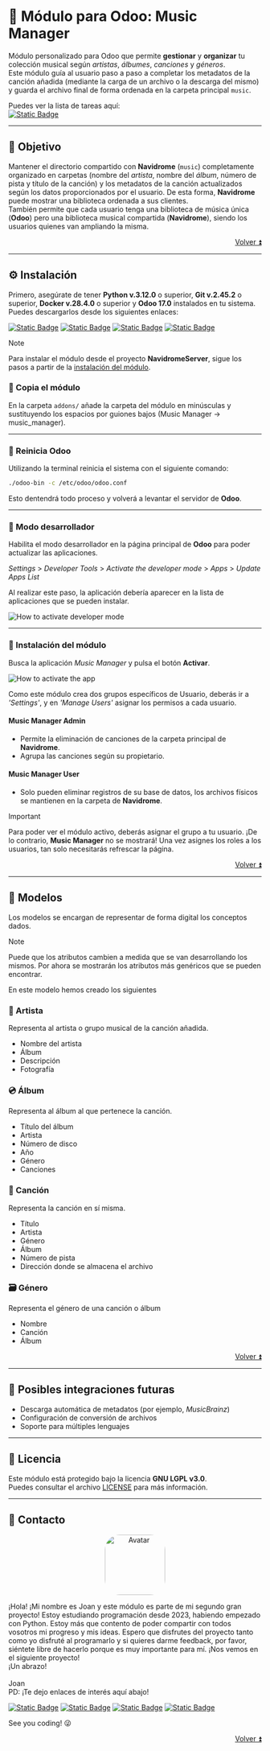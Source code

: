 <a id="readme-top"></a>

# 🎸 Módulo para Odoo: Music Manager

Módulo personalizado para Odoo que permite **gestionar** y **organizar** tu colección musical según *artistas*, 
*álbumes*, *canciones* y *géneros*. <br/>
Este módulo guía al usuario paso a paso a completar los metadatos de la canción añadida (mediante la carga de un 
archivo o la descarga del mismo) y guarda el archivo final de forma ordenada en la carpeta principal `music`.

Puedes ver la lista de tareas aquí: <br/>
[![Static Badge](https://img.shields.io/badge/Tareas_Pendientes-2684FC?logo=googletasks&labelColor=black)](docs/TODO.md)

---

## 🎯 Objetivo

Mantener el directorio compartido con **Navidrome** (`music`) completamente organizado en carpetas (nombre del 
*artista*, nombre del *álbum*, número de pista y título de la canción) y los metadatos de la canción actualizados 
según los datos proporcionados por el usuario. De esta forma, **Navidrome** puede mostrar una biblioteca ordenada a 
sus clientes. <br/>
También permite que cada usuario tenga una biblioteca de música única (**Odoo**) pero una biblioteca musical 
compartida (**Navidrome**), siendo los usuarios quienes van ampliando la misma.

<p align="right"><a href="#readme-top">Volver ⏫</a></p>

---

## ⚙️ Instalación

Primero, asegúrate de tener **Python v.3.12.0** o superior, **Git v.2.45.2** o superior, **Docker v.28.4.0** o 
superior y **Odoo 17.0** instalados en tu sistema. <br/>
Puedes descargarlos desde los siguientes enlaces:

[![Static Badge](https://img.shields.io/badge/Descargar_Python-3776AB?logo=python&labelColor=black)](https://www.python.org/downloads/)
[![Static Badge](https://img.shields.io/badge/Descargar_Git-F05032?logo=git&labelColor=black)](https://git-scm.com/downloads)
[![Static Badge](https://img.shields.io/badge/Descargar_Docker-2496ED?logo=docker&labelColor=black)](https://www.docker.com/)
[![Static Badge](https://img.shields.io/badge/Descargar_Odoo-714B67?logo=odoo&labelColor=black)](https://www.odoo.com/documentation/17.0/developer/tutorials/setup_guide.html)

> [!NOTE]
> Para instalar el módulo desde el proyecto **NavidromeServer**, sigue los pasos a partir de la 
> [instalación del módulo](#-instalación-del-módulo).

### 🔹 Copia el módulo

En la carpeta `addons/` añade la carpeta del módulo en minúsculas y sustituyendo los espacios por guiones bajos 
(Music Manager → music_manager).

---

### 🔹 Reinicia Odoo

Utilizando la terminal reinicia el sistema con el siguiente comando:
```bash
./odoo-bin -c /etc/odoo/odoo.conf
```

Esto dentendrá todo proceso y volverá a levantar el servidor de **Odoo**.

---

### 🔹 Modo desarrollador

Habilita el modo desarrollador en la página principal de **Odoo** para poder actualizar las aplicaciones.

*Settings* > *Developer Tools* > *Activate the developer mode* > *Apps* > *Update Apps List*

Al realizar este paso, la aplicación debería aparecer en la lista de aplicaciones que se pueden instalar.

![How to activate developer mode](docs/img/developer-mode.gif "Developer mode")

---

### 🔹 Instalación del módulo

Busca la aplicación *Music Manager* y pulsa el botón **Activar**.

![How to activate the app](docs/img/activate-module.gif "Module activation")

Como este módulo crea dos grupos específicos de Usuario, deberás ir a *'Settings'*, y en *'Manage Users'* asignar los 
permisos a cada usuario.

#### Music Manager Admin

 * Permite la eliminación de canciones de la carpeta principal de **Navidrome**.
 * Agrupa las canciones según su propietario.

#### Music Manager User

 * Solo pueden eliminar registros de su base de datos, los archivos físicos se mantienen en la carpeta de **Navidrome**.

> [!IMPORTANT]
> Para poder ver el módulo activo, deberás asignar el grupo a tu usuario. ¡De lo contrario, **Music Manager** 
> no se mostrará! Una vez asignes los roles a los usuarios, tan solo necesitarás refrescar la página.

<p align="right"><a href="#readme-top">Volver ⏫</a></p>

---

## 🧩 Modelos

Los modelos se encargan de representar de forma digital los conceptos dados.

> [!NOTE]
> Puede que los atributos cambien a medida que se van desarrollando los mismos. Por ahora se mostrarán los 
> atributos más genéricos que se pueden encontrar.

En este modelo hemos creado los siguientes

### 👤 Artista

Representa al artista o grupo musical de la canción añadida.

 * Nombre del artista
 * Álbum
 * Descripción
 * Fotografía

### 💿 Álbum

Representa al álbum al que pertenece la canción.

 * Título del álbum
 * Artista
 * Número de disco
 * Año
 * Género
 * Canciones

### 🎵 Canción

Representa la canción en sí misma.

 * Título
 * Artista
 * Género
 * Álbum
 * Número de pista
 * Dirección donde se almacena el archivo

### 🗃️ Género

Representa el género de una canción o álbum

 * Nombre
 * Canción
 * Álbum

<p align="right"><a href="#readme-top">Volver ⏫</a></p>

---

## 🔗 Posibles integraciones futuras

 * Descarga automática de metadatos (por ejemplo, *MusicBrainz*)
 * Configuración de conversión de archivos
 * Soporte para múltiples lenguajes

---

## 📝 Licencia

Este módulo está protegido bajo la licencia **GNU LGPL v3.0**. <br/>
Puedes consultar el archivo [LICENSE](../../LICENSE.txt) para más información.

---

## 💬 Contacto

<div align="center">
    <img src="https://avatars.githubusercontent.com/u/147839908?v=4" alt="Avatar" style="width:120px; height:120px; border-radius:25%;">
</div>

¡Hola! ¡Mi nombre es Joan y este módulo es parte de mi segundo gran proyecto! Estoy estudiando programación desde 2023, 
habiendo empezado con Python. Estoy más que contento de poder compartir con todos vosotros mi progreso y mis ideas. 
Espero que disfrutes del proyecto tanto como yo disfruté al programarlo y si quieres darme feedback, por favor, siéntete 
libre de hacerlo porque es muy importante para mí. ¡Nos vemos en el siguiente proyecto! <br/>
¡Un abrazo! <br/>
<br/>
Joan <br/>
PD: ¡Te dejo enlaces de interés aquí abajo!

[![Static Badge](https://img.shields.io/badge/Pregunta_a_DeepWiki-3A6ACE?logo=data%3Aimage%2Fpng%3Bbase64%2CiVBORw0KGgoAAAANSUhEUgAAAA4AAAAOCAMAAAAolt3jAAAA3lBMVEUAAAABk946as4HnNA0e8MBk94gwJk6as4gwJkBk946as46as4Bk94Bk946as4Bk94gwJk6as4Bk94gwJk6as4gwJkBk946as4Bk94gwJk6as4Bk946as4gwJkgwJkBk94gwJk6as4gwJkBk946as4gwJk6as4gwJkgwJkgwJkgwJkBk946as4Bk946as4Bk94gwJk6as4Bk946as4Bk946as4Bk946as4gwJkgwJkBk946as4gwJkgwJkBk94gwJk6as4Bk94Bk94gwJkBk94gwJk6as4Bk94gwJk6as7gjjPaAAAAR3RSTlMAAQEFBQYGBhgdHTAxMzM6OztKSktPUFBSU1N2dnd4hoaHiI2Oj5CRkpOUpqaqqsDBwtPT1NTX2tvc7%2B%2Fw8fr7%2B%2Fz9%2Ff7%2B%2FgHDj5oAAACRSURBVAjXY2AAAyYmBiTAZ2rMh8TV8%2FTUgTLZ1QxVrD09ZUQNVNmAXBFPTwducXEWG1dXYSBX0M3TnENDS87ew1kApFpKkUvdw8NCQEESrFlCnhPItRRQAnP5HZ3MONQ1Ze09XEGKhRxd7HjExJhtPTxARrEq6ytbubtLQy0CAV13d20kV%2FGaGPEiO5qREUIDAEmQEavt%2BU%2FXAAAAAElFTkSuQmCC&labelColor=black)](https://deepwiki.com/Ildiar25/NavidromeServer)
[![Static Badge](https://img.shields.io/badge/Cont%C3%A1ctame-EA4335?logo=gmail&labelColor=black)](mailto:j.pastor1591@gmail.com)
[![Static Badge](https://img.shields.io/badge/Mi_Perfil_Profesional-006699?logo=data%3Aimage%2Fpng%3Bbase64%2CiVBORw0KGgoAAAANSUhEUgAAAA4AAAAPCAMAAADjyg5GAAAAilBMVEUAAAAAZpkAZpkAZpkAZpkAZpkAZpkAZpkAZpkAZpkAZpkAZpkAZpkAZpkAZpkAZpkAZpkAZpkAZpkAZpkAZpkAZpkAZpkAZpkAZpkAZpkAZpkAZpkAZpkAZpkAZpkAZpkAZpkAZpkAZpkAZpkAZpkAZpkAZpkAZpkAZpkAZpkAZpkAZpkAZpkAZpkWaufzAAAALXRSTlMAAQIDEBETFhcgIycqLS4ySVFXWV1fYWpsbXV7iIqQqa20wsXO0tbg4efq8%2F2PFdscAAAAYklEQVQIW5XHyRbBABBFwSciCNos5qCNkfv%2Fv2cVp4%2Bd2pWUJApGz8cwdAfb0MHtmof%2BmLpPUvfD7FKVPamAZRdeNeDfctq%2FYdz03tIR5k3P0grWoQvY%2FNfMrNM260upWfYBxD8QUVv%2BWwcAAAAASUVORK5CYII%3D&labelColor=black)](https://www.linkedin.com/in/joan-pastor-vicens-aa5b4a55)
[![Static Badge](https://img.shields.io/badge/Portfolio-white?logo=github&labelColor=black)](https://github.com/Ildiar25)

See you coding! 😜

<p align="right"><a href="#readme-top">Volver ⏫</a></p>